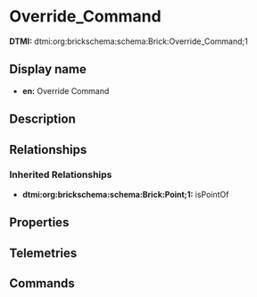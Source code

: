 # Override_Command
**DTMI:** dtmi:org:brickschema:schema:Brick:Override_Command;1
## Display name
- **en:** Override Command
## Description
## Relationships
### Inherited Relationships
* **dtmi:org:brickschema:schema:Brick:Point;1:** isPointOf
## Properties
## Telemetries
## Commands
